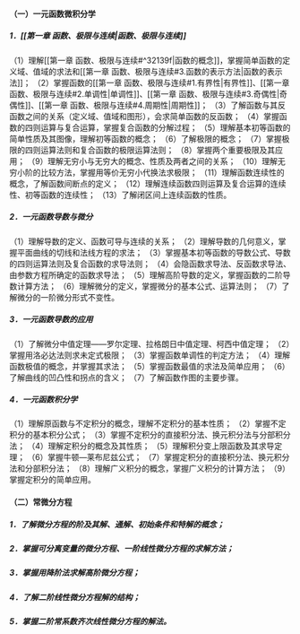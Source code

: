 #### （一）一元函数微积分学
##### 1．[[第一章 函数、极限与连续|函数、极限与连续]]
（1）理解[[第一章 函数、极限与连续#^32139f|函数的概念]]，掌握简单函数的定义域、值域的求法和[[第一章 函数、极限与连续#3.函数的表示方法|函数的表示法]]；
（2）掌握函数的[[第一章 函数、极限与连续#1.有界性|有界性]]、[[第一章 函数、极限与连续#2.单调性|单调性]]、[[第一章 函数、极限与连续#3.奇偶性|奇偶性]]、[[第一章 函数、极限与连续#4.周期性|周期性]]；
（3）了解函数与其反函数之间的关系（定义域、值域和图形），会求简单函数的反函数；
（4）掌握函数的四则运算与复合运算，掌握复合函数的分解过程；
（5）理解基本初等函数的简单性质及其图像，理解初等函数的概念；
（6）了解极限的概念；
（7）掌握极限的四则运算法则和复合函数的极限运算法则；
（8）掌握两个重要极限及其应用；
（9）理解无穷小与无穷大的概念、性质及两者之间的关系；
（10）理解无穷小阶的比较方法，掌握用等价无穷小代换法求极限；
（11）理解函数连续性的概念，了解函数间断点的定义；
（12）理解连续函数四则运算及复合运算的连续性、初等函数的连续性；
（13）了解闭区间上连续函数的性质。
##### 2．一元函数导数与微分
（1）理解导数的定义、函数可导与连续的关系；
（2）理解导数的几何意义，掌握平面曲线的切线和法线方程的求法；
（3）掌握基本初等函数的导数公式、导数的四则运算法则及复合函数的求导法则；
（4）会隐函数求导法、反函数求导法、由参数方程所确定的函数求导法；
（5）理解高阶导数的定义，掌握函数的二阶导数计算方法；
（6）理解微分的定义，掌握微分的基本公式、运算法则；
（7）了解微分的一阶微分形式不变性。
##### 3．一元函数导数的应用
（1）了解微分中值定理——罗尔定理、拉格朗日中值定理、柯西中值定理；
（2）掌握用洛必达法则求未定式极限；
（3）掌握函数单调性的判定方法；
（4）理解函数极值的概念，并掌握其求法；
（5）掌握函数最值的求法及简单应用；
（6）了解曲线的凹凸性和拐点的含义；
（7）了解函数作图的主要步骤。
##### 4．一元函数积分学
（1）理解原函数与不定积分的概念，理解不定积分的基本性质；
（2）掌握不定积分的基本积分公式；
（3）掌握不定积分的直接积分法、换元积分法与分部积分法；
（4）理解定积分的概念及其性质；
（5）理解积分变上限函数及其求导定理；
（6）掌握牛顿—莱布尼兹公式；
（7）掌握定积分的直接积分法、换元积分法和分部积分法；
（8）理解广义积分的概念，掌握广义积分的计算方法；
（9）掌握定积分的简单应用。
#### （二）常微分方程
##### 1．了解微分方程的阶及其解、通解、初始条件和特解的概念；
##### 2．掌握可分离变量的微分方程、一阶线性微分方程的求解方法；
##### 3．掌握用降阶法求解高阶微分方程；
##### 4．了解二阶线性微分方程解的结构；
##### 5．掌握二阶常系数齐次线性微分方程的解法。